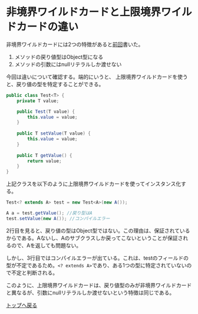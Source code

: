 # 非境界ワイルドカードと上限境界ワイルドカードの違い

非境界ワイルドカードには2つの特徴があると[前回](../q6/README.md)書いた。
1. メソッドの戻り値型はObject型になる
2. メソッドの引数にはnullリテラルしか渡せない

今回は違いについて確認する。端的にいうと、
上限境界ワイルドカードを使うと、戻り値の型を特定することができる。

```java
public class Test<T> {
    private T value;

    public Test(T value) {
        this.value = value;
    }
    
    public T setValue(T value) {
        this.value = value;
    }
    
    public T getValue() {
        return value;
    }
}
```
上記クラスを以下のように上限境界ワイルドカードを使ってインスタンス化する。
```java
Test<? extends A> test = new Test<A>(new A());

A a = test.getValue(); //戻り型はA
test.setValue(new A()); //コンパイルエラー
```
2行目を見ると、戻り値の型はObject型ではない。この理由は、保証されているからである。Aないし、Aのサブクラスしか戻ってこないということが保証されるので、Aを返しても問題ない。

しかし、3行目ではコンパイルエラーが出ている。これは、testのフィールドの型が不定であるため。`<? extends A>`であり、ある1つの型に特定されていないので不定と判断される。

このように、上限境界ワイルドカードは、戻り値型のみが非境界ワイルドカードと異なるが、引数にnullリテラルしか渡せないという特徴は同じである。

[トップへ戻る](../../../../../../../README.md)